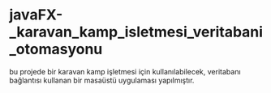 # javaFX-_karavan_kamp_isletmesi_veritabani_otomasyonu
bu projede bir karavan kamp işletmesi için kullanılabilecek, veritabanı bağlantısı kullanan  bir masaüstü uygulaması yapılmıştır.

